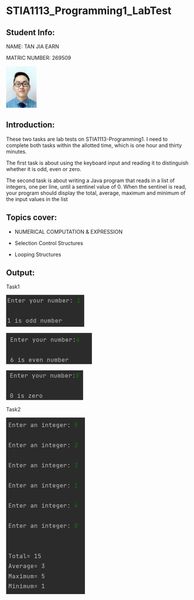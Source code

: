 # STIA1113_Programming1_LabTest

## Student Info:

  NAME: TAN JIA EARN

  MATRIC NUMBER: 269509

  ![photo1](https://github.com/jiaearn/STIA1113-Programming1-LabTest/blob/main/earn.JPG)
  
## Introduction:

  These two tasks are lab tests on STIA1113-Programming1. I need to complete both tasks within the allotted time, which is one hour and thirty minutes.

  The first task is about using the keyboard input and reading it to distinguish whether it is odd, even or zero.

  The second task is about writing a Java program that reads in a list of integers, one per line, until a sentinel value of 0. When the sentinel is read, your program should display the total, average, maximum and minimum of the input values in the list


## Topics cover: 

-  NUMERICAL COMPUTATION &   EXPRESSION

-  Selection Control Structures

- Looping Structures


## Output:

Task1

![photo2](https://github.com/jiaearn/STIA1113-Programming1-LabTest/blob/main/output1.PNG)

![photo3](https://github.com/jiaearn/STIA1113-Programming1-LabTest/blob/main/output2.PNG)

![photo4](https://github.com/jiaearn/STIA1113-Programming1-LabTest/blob/main/output3.PNG)


Task2

![photo5](https://github.com/jiaearn/STIA1113-Programming1-LabTest/blob/main/output4.PNG)
